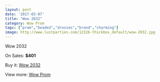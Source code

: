 ```yaml
---
layout: post
date: '2017-03-07'
title: "Wow 2032"
category: Wow Prom
tags: ["prom","beaded","dresses","brand","charming"]
image: http://www.lustparties.com/12326-thickbox_default/wow-2032.jpg
---
```

Wow 2032

On Sales: **$401**
<a href="https://www.lustparties.com/en/wow-prom/4495-wow-2032.html"><amp-img layout="responsive" width="600" height="600" src="//www.lustparties.com/12326-thickbox_default/wow-2032.jpg" alt="Wow 2032 0" /></a>

Buy it: [Wow 2032](https://www.lustparties.com/en/wow-prom/4495-wow-2032.html "Wow 2032")

View more: [Wow Prom](https://www.lustparties.com/en/24-wow-prom "Wow Prom")